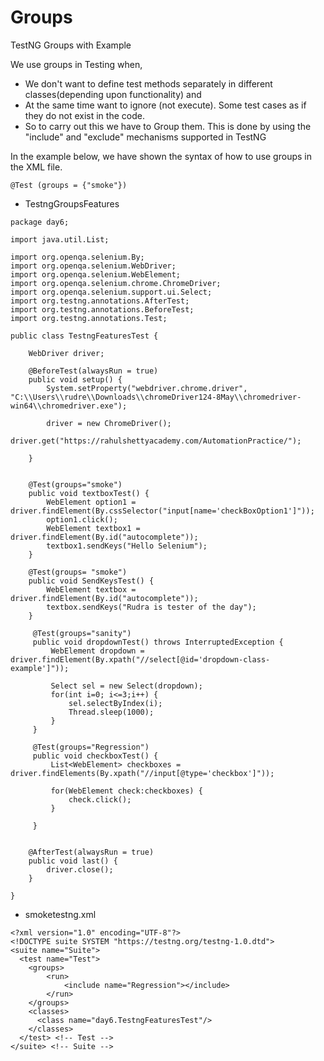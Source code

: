 # Groups
TestNG Groups with Example  

We use groups in Testing when,
* We don't want to define test methods separately in different classes(depending upon functionality) and  
* At the same time want to ignore (not execute). Some test cases as if they do not exist in the code.
* So to carry out this we have to Group them. This is done by using the "include" and "exclude" mechanisms supported in TestNG

In the example below, we have shown the syntax of how to use groups in the XML file.

```
@Test (groups = {"smoke"})
```

* TestngGroupsFeatures
```
package day6;

import java.util.List;

import org.openqa.selenium.By;
import org.openqa.selenium.WebDriver;
import org.openqa.selenium.WebElement;
import org.openqa.selenium.chrome.ChromeDriver;
import org.openqa.selenium.support.ui.Select;
import org.testng.annotations.AfterTest;
import org.testng.annotations.BeforeTest;
import org.testng.annotations.Test;

public class TestngFeaturesTest {
	
	WebDriver driver;
	
	@BeforeTest(alwaysRun = true)
	public void setup() {
		System.setProperty("webdriver.chrome.driver", "C:\\Users\\rudre\\Downloads\\chromeDriver124-8May\\chromedriver-win64\\chromedriver.exe");

		driver = new ChromeDriver();
		driver.get("https://rahulshettyacademy.com/AutomationPractice/");
		
	}

	
	@Test(groups="smoke")
	public void textboxTest() {
		WebElement option1 = driver.findElement(By.cssSelector("input[name='checkBoxOption1']"));
		option1.click();
		WebElement textbox1 = driver.findElement(By.id("autocomplete"));
		textbox1.sendKeys("Hello Selenium");
	}
	
	@Test(groups= "smoke")
	public void SendKeysTest() {
		WebElement textbox = driver.findElement(By.id("autocomplete"));
		textbox.sendKeys("Rudra is tester of the day");
	}
	
	 @Test(groups="sanity")
	 public void dropdownTest() throws InterruptedException {
		 WebElement dropdown = driver.findElement(By.xpath("//select[@id='dropdown-class-example']"));
		 
		 Select sel = new Select(dropdown);
		 for(int i=0; i<=3;i++) {
			 sel.selectByIndex(i);
			 Thread.sleep(1000);
		 }
	 }
	
	 @Test(groups="Regression")
	 public void checkboxTest() {
		 List<WebElement> checkboxes = driver.findElements(By.xpath("//input[@type='checkbox']"));
		 
		 for(WebElement check:checkboxes) {
			 check.click();
		 }
		 
	 }
	
	
	@AfterTest(alwaysRun = true)
	public void last() {
		driver.close();
	}
	
}

```

* smoketestng.xml

```
<?xml version="1.0" encoding="UTF-8"?>
<!DOCTYPE suite SYSTEM "https://testng.org/testng-1.0.dtd">
<suite name="Suite">
  <test name="Test">
	<groups>
		<run>
			<include name="Regression"></include>
		</run>
	</groups>
    <classes>
      <class name="day6.TestngFeaturesTest"/>
    </classes>
  </test> <!-- Test -->
</suite> <!-- Suite -->

```